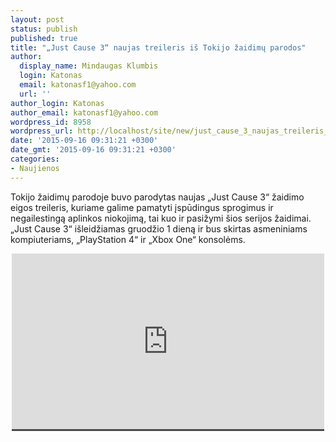 ```yaml
---
layout: post
status: publish
published: true
title: "„Just Cause 3“ naujas treileris iš Tokijo žaidimų parodos"
author:
  display_name: Mindaugas Klumbis
  login: Katonas
  email: katonasf1@yahoo.com
  url: ''
author_login: Katonas
author_email: katonasf1@yahoo.com
wordpress_id: 8958
wordpress_url: http://localhost/site/new/just_cause_3_naujas_treileris_is_tokijo_zaidimu_parodos/
date: '2015-09-16 09:31:21 +0300'
date_gmt: '2015-09-16 09:31:21 +0300'
categories:
- Naujienos
---
```

<p>
	Tokijo žaidimų parodoje buvo parodytas naujas &bdquo;Just Cause 3&ldquo; žaidimo eigos treileris, kuriame galime pamatyti įspūdingus sprogimus ir negailestingą aplinkos niokojimą, tai kuo ir pasižymi &scaron;ios serijos žaidimai. &bdquo;Just Cause 3&ldquo; i&scaron;leidžiamas gruodžio 1 dieną ir bus skirtas asmeniniams kompiuteriams, &bdquo;PlayStation 4&ldquo; ir &bdquo;Xbox One&ldquo; konsolėms.</p>
<p style="text-align: center;">
	<span style="color: rgb(187, 187, 187); font-family: Roboto, Arial, Helvetica, sans-serif; font-size: 11px; line-height: 25px; white-space: nowrap; background-color: rgba(28, 28, 28, 0.8);"><iframe allowfullscreen="" frameborder="0" height="281" src="https://www.youtube.com/embed/xA_kYaA6swA" width="500"></iframe></span></p>
